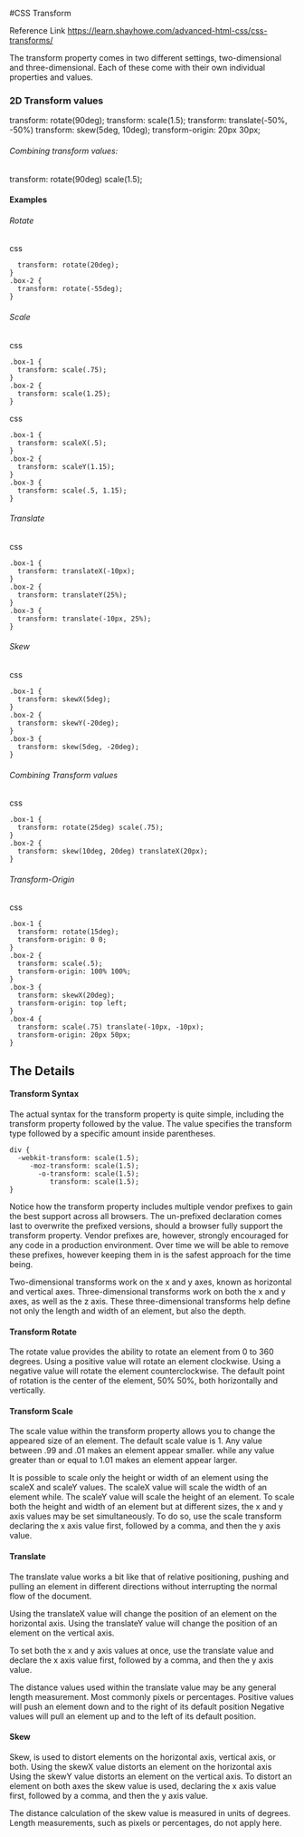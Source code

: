 #CSS Transform

Reference Link
https://learn.shayhowe.com/advanced-html-css/css-transforms/

The transform property comes in two different settings, two-dimensional and three-dimensional. 
Each of these come with their own individual properties and values.

### 2D Transform values

transform: rotate(90deg);
transform: scale(1.5);
transform: translate(-50%, -50%)
transform: skew(5deg, 10deg);
transform-origin: 20px 30px;

###### Combining transform values:

transform: rotate(90deg) scale(1.5);

#### Examples

###### Rotate
css
```.box-1 {
  transform: rotate(20deg);
}
.box-2 {
  transform: rotate(-55deg);
}
```

###### Scale

css
```
.box-1 {
  transform: scale(.75);
}
.box-2 {
  transform: scale(1.25);
}
```
css
```
.box-1 {
  transform: scaleX(.5);
}
.box-2 {
  transform: scaleY(1.15);
}
.box-3 {
  transform: scale(.5, 1.15);
}
```

###### Translate

css
```
.box-1 {
  transform: translateX(-10px);
}
.box-2 {
  transform: translateY(25%);
}
.box-3 {
  transform: translate(-10px, 25%);
}
```

###### Skew

css
```
.box-1 {
  transform: skewX(5deg);
}
.box-2 {
  transform: skewY(-20deg);
}
.box-3 {
  transform: skew(5deg, -20deg);
}
```

###### Combining Transform values

css
```
.box-1 {
  transform: rotate(25deg) scale(.75);
}
.box-2 {
  transform: skew(10deg, 20deg) translateX(20px);
}
```

###### Transform-Origin

css
```
.box-1 {
  transform: rotate(15deg);
  transform-origin: 0 0;
}
.box-2 {
  transform: scale(.5);
  transform-origin: 100% 100%;
}
.box-3 {
  transform: skewX(20deg);
  transform-origin: top left;
}
.box-4 {
  transform: scale(.75) translate(-10px, -10px);
  transform-origin: 20px 50px;
}
```

## The Details

#### Transform Syntax

The actual syntax for the transform property is quite simple, including the transform property followed by the value.
The value specifies the transform type followed by a specific amount inside parentheses.

```
div {
  -webkit-transform: scale(1.5);
     -moz-transform: scale(1.5);
       -o-transform: scale(1.5);
          transform: scale(1.5);
}
```
Notice how the transform property includes multiple vendor prefixes to gain the best support across all browsers. 
The un-prefixed declaration comes last to overwrite the prefixed versions, should a browser fully support the transform property.
Vendor prefixes are, however, strongly encouraged for any code in a production environment. 
Over time we will be able to remove these prefixes, however keeping them in is the safest approach for the time being.

Two-dimensional transforms work on the x and y axes, known as horizontal and vertical axes. 
Three-dimensional transforms work on both the x and y axes, as well as the z axis. 
These three-dimensional transforms help define not only the length and width of an element, but also the depth.

#### Transform Rotate

The rotate value provides the ability to rotate an element from 0 to 360 degrees. 
Using a positive value will rotate an element clockwise.
Using a negative value will rotate the element counterclockwise. 
The default point of rotation is the center of the element, 50% 50%, both horizontally and vertically.

#### Transform Scale

The scale value within the transform property allows you to change the appeared size of an element. 
The default scale value is 1.
Any value between .99 and .01 makes an element appear smaller. 
while any value greater than or equal to 1.01 makes an element appear larger.

It is possible to scale only the height or width of an element using the scaleX and scaleY values. 
The scaleX value will scale the width of an element while.
The scaleY value will scale the height of an element. 
To scale both the height and width of an element but at different sizes, the x and y axis values may be set simultaneously. 
To do so, use the scale transform declaring the x axis value first, followed by a comma, and then the y axis value.

#### Translate

The translate value works a bit like that of relative positioning, 
pushing and pulling an element in different directions without interrupting
the normal flow of the document. 

Using the translateX value will change the position of an element on the horizontal axis.
Using the translateY value will change the position of an element on the vertical axis.

To set both the x and y axis values at once, use the translate value and declare the x axis
value first, followed by a comma, and then the y axis value.

The distance values used within the translate value may be any general length measurement. 
Most commonly pixels or percentages. 
Positive values will push an element down and to the right of its default position
Negative values will pull an element up and to the left of its default position.

#### Skew

Skew, is used to distort elements on the horizontal axis, vertical axis, or both. 
Using the skewX value distorts an element on the horizontal axis
Using the skewY value distorts an element on the vertical axis. 
To distort an element on both axes the skew value is used,
declaring the x axis value first, followed by a comma, and then the y axis value.

The distance calculation of the skew value is measured in units of degrees. 
Length measurements, such as pixels or percentages, do not apply here.







